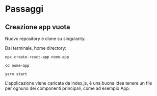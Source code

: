 # Passaggi

## Creazione app vuota

Nuovo repository e clone su singularity.

Dal terminale, home directory:

`npx create-react-app nome-app`

`cd nome-app`

`yarn start`

L'applicazione viene caricata da index.js,
è una buona idea tenere un file per ognuno dei componenti principali,
come ad esempio App.